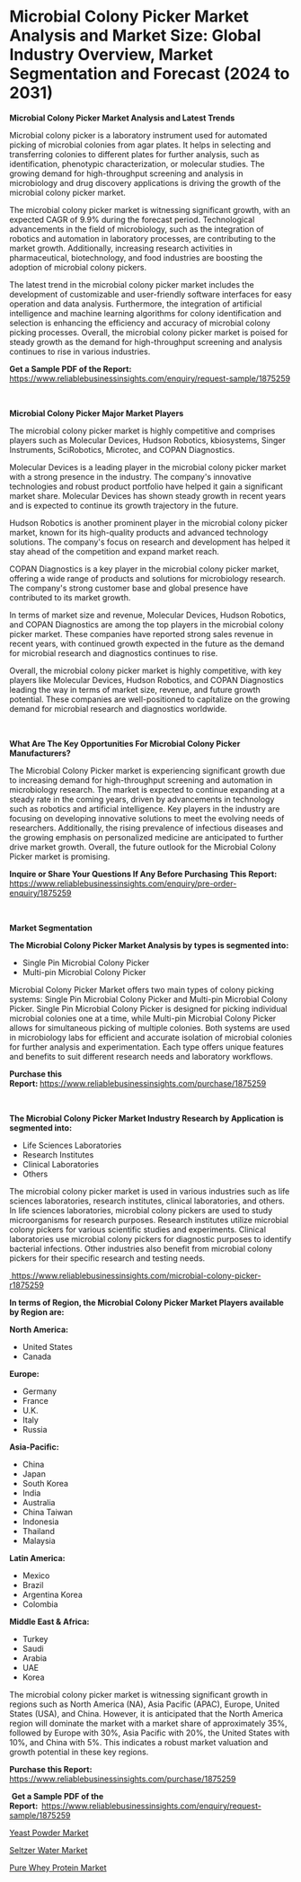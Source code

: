 <p><h1>Microbial Colony Picker Market Analysis and Market Size: Global Industry Overview, Market Segmentation and Forecast (2024 to 2031)</h1></p><p><strong>Microbial Colony Picker Market Analysis and Latest Trends</strong></p>
<p><p>Microbial colony picker is a laboratory instrument used for automated picking of microbial colonies from agar plates. It helps in selecting and transferring colonies to different plates for further analysis, such as identification, phenotypic characterization, or molecular studies. The growing demand for high-throughput screening and analysis in microbiology and drug discovery applications is driving the growth of the microbial colony picker market.</p><p>The microbial colony picker market is witnessing significant growth, with an expected CAGR of 9.9% during the forecast period. Technological advancements in the field of microbiology, such as the integration of robotics and automation in laboratory processes, are contributing to the market growth. Additionally, increasing research activities in pharmaceutical, biotechnology, and food industries are boosting the adoption of microbial colony pickers.</p><p>The latest trend in the microbial colony picker market includes the development of customizable and user-friendly software interfaces for easy operation and data analysis. Furthermore, the integration of artificial intelligence and machine learning algorithms for colony identification and selection is enhancing the efficiency and accuracy of microbial colony picking processes. Overall, the microbial colony picker market is poised for steady growth as the demand for high-throughput screening and analysis continues to rise in various industries.</p></p>
<p><strong>Get a Sample PDF of the Report:&nbsp;</strong> <a href="https://www.reliablebusinessinsights.com/enquiry/request-sample/1875259">https://www.reliablebusinessinsights.com/enquiry/request-sample/1875259</a></p>
<p>&nbsp;</p>
<p><strong>Microbial Colony Picker Major Market Players</strong></p>
<p><p>The microbial colony picker market is highly competitive and comprises players such as Molecular Devices, Hudson Robotics, kbiosystems, Singer Instruments, SciRobotics, Microtec, and COPAN Diagnostics.</p><p>Molecular Devices is a leading player in the microbial colony picker market with a strong presence in the industry. The company's innovative technologies and robust product portfolio have helped it gain a significant market share. Molecular Devices has shown steady growth in recent years and is expected to continue its growth trajectory in the future.</p><p>Hudson Robotics is another prominent player in the microbial colony picker market, known for its high-quality products and advanced technology solutions. The company's focus on research and development has helped it stay ahead of the competition and expand market reach.</p><p>COPAN Diagnostics is a key player in the microbial colony picker market, offering a wide range of products and solutions for microbiology research. The company's strong customer base and global presence have contributed to its market growth.</p><p>In terms of market size and revenue, Molecular Devices, Hudson Robotics, and COPAN Diagnostics are among the top players in the microbial colony picker market. These companies have reported strong sales revenue in recent years, with continued growth expected in the future as the demand for microbial research and diagnostics continues to rise.</p><p>Overall, the microbial colony picker market is highly competitive, with key players like Molecular Devices, Hudson Robotics, and COPAN Diagnostics leading the way in terms of market size, revenue, and future growth potential. These companies are well-positioned to capitalize on the growing demand for microbial research and diagnostics worldwide.</p></p>
<p>&nbsp;</p>
<p><strong>What Are The Key Opportunities For Microbial Colony Picker Manufacturers?</strong></p>
<p><p>The Microbial Colony Picker market is experiencing significant growth due to increasing demand for high-throughput screening and automation in microbiology research. The market is expected to continue expanding at a steady rate in the coming years, driven by advancements in technology such as robotics and artificial intelligence. Key players in the industry are focusing on developing innovative solutions to meet the evolving needs of researchers. Additionally, the rising prevalence of infectious diseases and the growing emphasis on personalized medicine are anticipated to further drive market growth. Overall, the future outlook for the Microbial Colony Picker market is promising.</p></p>
<p><strong>Inquire or Share Your Questions If Any Before Purchasing This Report:</strong> <a href="https://www.reliablebusinessinsights.com/enquiry/pre-order-enquiry/1875259">https://www.reliablebusinessinsights.com/enquiry/pre-order-enquiry/1875259</a></p>
<p>&nbsp;</p>
<p><strong>Market Segmentation</strong></p>
<p><strong>The Microbial Colony Picker Market Analysis by types is segmented into:</strong></p>
<p><ul><li>Single Pin Microbial Colony Picker</li><li>Multi-pin Microbial Colony Picker</li></ul></p>
<p><p>Microbial Colony Picker Market offers two main types of colony picking systems: Single Pin Microbial Colony Picker and Multi-pin Microbial Colony Picker. Single Pin Microbial Colony Picker is designed for picking individual microbial colonies one at a time, while Multi-pin Microbial Colony Picker allows for simultaneous picking of multiple colonies. Both systems are used in microbiology labs for efficient and accurate isolation of microbial colonies for further analysis and experimentation. Each type offers unique features and benefits to suit different research needs and laboratory workflows.</p></p>
<p><strong>Purchase this Report:&nbsp;</strong><a href="https://www.reliablebusinessinsights.com/purchase/1875259">https://www.reliablebusinessinsights.com/purchase/1875259</a></p>
<p>&nbsp;</p>
<p><strong>The Microbial Colony Picker Market Industry Research by Application is segmented into:</strong></p>
<p><ul><li>Life Sciences Laboratories</li><li>Research Institutes</li><li>Clinical Laboratories</li><li>Others</li></ul></p>
<p><p>The microbial colony picker market is used in various industries such as life sciences laboratories, research institutes, clinical laboratories, and others. In life sciences laboratories, microbial colony pickers are used to study microorganisms for research purposes. Research institutes utilize microbial colony pickers for various scientific studies and experiments. Clinical laboratories use microbial colony pickers for diagnostic purposes to identify bacterial infections. Other industries also benefit from microbial colony pickers for their specific research and testing needs.</p></p>
<p><a href="https://www.reliablebusinessinsights.com/microbial-colony-picker-r1875259">&nbsp;https://www.reliablebusinessinsights.com/microbial-colony-picker-r1875259</a></p>
<p><strong>In terms of Region, the Microbial Colony Picker Market Players available by Region are:</strong></p>
<p>
    <p> <strong> North America: </strong>
        <ul>
            <li>United States</li>
            <li>Canada</li>
        </ul>
        </p> 
    <p> <strong> Europe: </strong>
        <ul>
            <li>Germany</li>
            <li>France</li>
            <li>U.K.</li>
            <li>Italy</li>
            <li>Russia</li>
        </ul>
        </p> 
    <p> <strong> Asia-Pacific: </strong>
        <ul>
            <li>China</li>
            <li>Japan</li>
            <li>South Korea</li>
            <li>India</li>
            <li>Australia</li>
            <li>China Taiwan</li>
            <li>Indonesia</li>
            <li>Thailand</li>
            <li>Malaysia</li>
        </ul>
        </p> 
    <p> <strong> Latin America: </strong>
        <ul>
            <li>Mexico</li>
            <li>Brazil</li>
            <li>Argentina Korea</li>
            <li>Colombia</li>
        </ul>
        </p> 
    <p> <strong> Middle East & Africa: </strong>
        <ul>
            <li>Turkey</li>
            <li>Saudi</li>
            <li>Arabia</li>
            <li>UAE</li>
            <li>Korea</li>
        </ul>
    </p>
    </p>
<p><p>The microbial colony picker market is witnessing significant growth in regions such as North America (NA), Asia Pacific (APAC), Europe, United States (USA), and China. However, it is anticipated that the North America region will dominate the market with a market share of approximately 35%, followed by Europe with 30%, Asia Pacific with 20%, the United States with 10%, and China with 5%. This indicates a robust market valuation and growth potential in these key regions.</p></p>
<p><strong>Purchase this Report: </strong><a href="https://www.reliablebusinessinsights.com/purchase/1875259">https://www.reliablebusinessinsights.com/purchase/1875259</a></p>
<p>&nbsp;<strong>Get a Sample PDF of the Report:&nbsp;&nbsp;</strong><a href="https://www.reliablebusinessinsights.com/enquiry/request-sample/1875259">https://www.reliablebusinessinsights.com/enquiry/request-sample/1875259</a></p>
<p><strong></strong></p>
<p><p><a href="https://github.com/Jeralderzog65756e/Market-Research-Report-List-1/blob/main/yeast-powder-market.md">Yeast Powder Market</a></p><p><a href="https://github.com/santosh758595/Market-Research-Report-List-5/blob/main/seltzer-water-market.md">Seltzer Water Market</a></p><p><a href="https://github.com/mqlmqing52/Market-Research-Report-List-1/blob/main/pure-whey-protein-market.md">Pure Whey Protein Market</a></p></p>